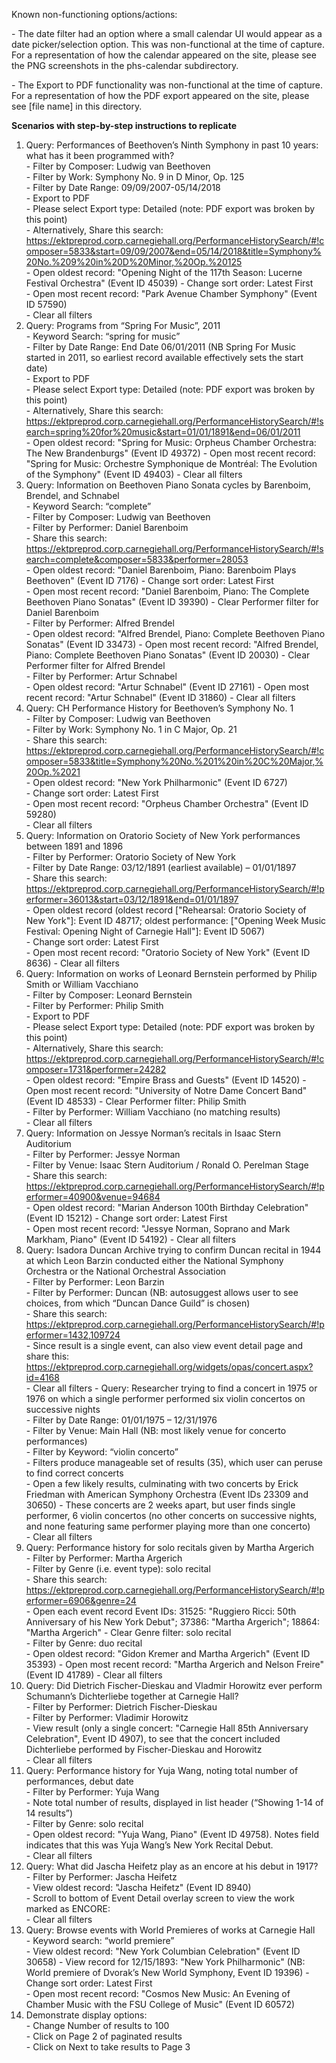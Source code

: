 Known non-functioning options/actions:

\- The date filter had an option where a small calendar UI would appear as a date picker/selection option. This was non-functional at the time of capture. For a representation of how the calendar appeared on the site, please see the PNG screenshots in the phs-calendar subdirectory.

\- The Export to PDF functionality was non-functional at the time of capture. For a representation of how the PDF export appeared on the site, please see [file name] in this directory.

**Scenarios with step-by-step instructions to replicate**
1. Query: Performances of Beethoven’s Ninth Symphony in past 10 years: what has it been programmed with?  
    \- Filter by Composer: Ludwig van Beethoven  
    \- Filter by Work: Symphony No. 9 in D Minor, Op. 125  
    \- Filter by Date Range: 09/09/2007-05/14/2018  
    \- Export to PDF  
    \- Please select Export type: Detailed (note: PDF export was broken by this point)  
    \- Alternatively, Share this search: https://ektpreprod.corp.carnegiehall.org/PerformanceHistorySearch/#!composer=5833&start=09/09/2007&end=05/14/2018&title=Symphony%20No.%209%20in%20D%20Minor,%20Op.%20125   
    \- Open oldest record: "Opening Night of the 117th Season: Lucerne Festival Orchestra" (Event ID 45039) 
    \- Change sort order: Latest First  
    \- Open most recent record: "Park Avenue Chamber Symphony" (Event ID 57590)  
    \- Clear all filters
2. Query: Programs from “Spring For Music”, 2011  
    \- Keyword Search: “spring for music”  
    \- Filter by Date Range: End Date 06/01/2011 (NB Spring For Music started in 2011, so earliest record available effectively sets the start date)  
    \- Export to PDF  
    \- Please select Export type: Detailed (note: PDF export was broken by this point)  
    \- Alternatively, Share this search: https://ektpreprod.corp.carnegiehall.org/PerformanceHistorySearch/#!search=spring%20for%20music&start=01/01/1891&end=06/01/2011   
    \- Open oldest record: "Spring for Music: Orpheus Chamber Orchestra: The New Brandenburgs" (Event ID 49372)
    \- Open most recent record: "Spring for Music: Orchestre Symphonique de Montréal: The Evolution of the Symphony" (Event ID 49403) 
    \- Clear all filters
3. Query: Information on Beethoven Piano Sonata cycles by Barenboim, Brendel, and Schnabel  
    \- Keyword Search: “complete”  
    \- Filter by Composer: Ludwig van Beethoven  
    \- Filter by Performer: Daniel Barenboim  
    \- Share this search: https://ektpreprod.corp.carnegiehall.org/PerformanceHistorySearch/#!search=complete&composer=5833&performer=28053   
    \- Open oldest record: "Daniel Barenboim, Piano: Barenboim Plays Beethoven" (Event ID 7176) 
    \- Change sort order: Latest First  
    \- Open most recent record: "Daniel Barenboim, Piano: The Complete Beethoven Piano Sonatas" (Event ID 39390) 
    \- Clear Performer filter for Daniel Barenboim  
    \- Filter by Performer: Alfred Brendel  
    \- Open oldest record: "Alfred Brendel, Piano: Complete Beethoven Piano Sonatas" (Event ID 33473) 
    \- Open most recent record: "Alfred Brendel, Piano: Complete Beethoven Piano Sonatas" (Event ID 20030) 
    \- Clear Performer filter for Alfred Brendel  
    \- Filter by Performer: Artur Schnabel  
    \- Open oldest record: "Artur Schnabel" (Event ID 27161) 
    \- Open most recent record: "Artur Schnabel" (Event ID 31860) 
    \- Clear all filters
4. Query: CH Performance History for Beethoven’s Symphony No. 1  
    \- Filter by Composer: Ludwig van Beethoven  
    \- Filter by Work: Symphony No. 1 in C Major, Op. 21  
    \- Share this search: https://ektpreprod.corp.carnegiehall.org/PerformanceHistorySearch/#!composer=5833&title=Symphony%20No.%201%20in%20C%20Major,%20Op.%2021  
    \- Open oldest record: "New York Philharmonic" (Event ID 6727)  
    \- Change sort order: Latest First  
    \- Open most recent record: "Orpheus Chamber Orchestra" (Event ID 59280)  
    \- Clear all filters
5. Query: Information on Oratorio Society of New York performances between 1891 and 1896  
    \- Filter by Performer: Oratorio Society of New York  
    \- Filter by Date Range: 03/12/1891 (earliest available) – 01/01/1897  
    \- Share this search: https://ektpreprod.corp.carnegiehall.org/PerformanceHistorySearch/#!performer=36013&start=03/12/1891&end=01/01/1897  
    \- Open oldest record (oldest record ["Rehearsal: Oratorio Society of New York"]: Event ID 48717; oldest performance: ["Opening Week Music Festival: Opening Night of Carnegie Hall"]: Event ID 5067)  
    \- Change sort order: Latest First  
    \- Open most recent record: "Oratorio Society of New York" (Event ID 8636) 
    \- Clear all filters
6. Query: Information on works of Leonard Bernstein performed by Philip Smith or William Vacchiano  
    \- Filter by Composer: Leonard Bernstein  
    \- Filter by Performer: Philip Smith  
    \- Export to PDF  
    \- Please select Export type: Detailed (note: PDF export was broken by this point)  
    \- Alternatively, Share this search: https://ektpreprod.corp.carnegiehall.org/PerformanceHistorySearch/#!composer=1731&performer=24282   
    \- Open oldest record: "Empire Brass and Guests" (Event ID 14520) 
    \- Open most recent record: "University of Notre Dame Concert Band" (Event ID 48533)
    \- Clear Performer filter: Philip Smith  
    \- Filter by Performer: William Vacchiano (no matching results)  
    \- Clear all filters
7. Query: Information on Jessye Norman’s recitals in Isaac Stern Auditorium  
    \- Filter by Performer: Jessye Norman  
    \- Filter by Venue: Isaac Stern Auditorium / Ronald O. Perelman Stage  
    \- Share this search: https://ektpreprod.corp.carnegiehall.org/PerformanceHistorySearch/#!performer=40900&venue=94684  
    \- Open oldest record: "Marian Anderson 100th Birthday Celebration" (Event ID 15212) 
    \- Change sort order: Latest First  
    \- Open most recent record: "Jessye Norman, Soprano and Mark Markham, Piano" (Event ID 54192) 
    \- Clear all filters
8. Query: Isadora Duncan Archive trying to confirm Duncan recital in 1944 at which Leon Barzin conducted either the National Symphony Orchestra or the National Orchestral Association  
    \- Filter by Performer: Leon Barzin  
    \- Filter by Performer: Duncan (NB: autosuggest allows user to see choices, from which “Duncan Dance Guild” is chosen)  
    \- Share this search: https://ektpreprod.corp.carnegiehall.org/PerformanceHistorySearch/#!performer=1432,109724  
    \- Since result is a single event, can also view event detail page and share this: https://ektpreprod.corp.carnegiehall.org/widgets/opas/concert.aspx?id=4168   
    \- Clear all filters
    \- Query: Researcher trying to find a concert in 1975 or 1976 on which a single performer performed six violin concertos on successive nights  
    \- Filter by Date Range: 01/01/1975 – 12/31/1976  
    \- Filter by Venue: Main Hall (NB: most likely venue for concerto performances)  
    \- Filter by Keyword: “violin concerto”  
    \- Filters produce manageable set of results (35), which user can peruse to find correct concerts  
    \- Open a few likely results, culminating with two concerts by Erick Friedman with American Symphony Orchestra (Event IDs 23309 and 30650)
    \- These concerts are 2 weeks apart, but user finds single performer, 6 violin concertos (no other concerts on successive nights, and none featuring same performer playing more than one concerto)  
    \- Clear all filters
10. Query: Performance history for solo recitals given by Martha Argerich  
    \- Filter by Performer: Martha Argerich  
    \- Filter by Genre (i.e. event type): solo recital  
    \- Share this search: https://ektpreprod.corp.carnegiehall.org/PerformanceHistorySearch/#!performer=6906&genre=24  
    \- Open each event record Event IDs: 31525: "Ruggiero Ricci: 50th Anniversary of his New York Debut"; 37386: "Martha Argerich"; 18864: "Martha Argerich" 
    \- Clear Genre filter: solo recital  
    \- Filter by Genre: duo recital  
    \- Open oldest record: "Gidon Kremer and Martha Argerich" (Event ID 35393) 
    \- Open most recent record: "Martha Argerich and Nelson Freire" (Event ID 41789) 
    \- Clear all filters
11. Query: Did Dietrich Fischer-Dieskau and Vladmir Horowitz ever perform Schumann’s Dichterliebe together at Carnegie Hall?  
    \- Filter by Performer: Dietrich Fischer-Dieskau  
    \- Filter by Performer: Vladimir Horowitz  
    \- View result (only a single concert: "Carnegie Hall 85th Anniversary Celebration", Event ID 4907), to see that the concert included Dichterliebe performed by Fischer-Dieskau and Horowitz  
    \- Clear all filters
12. Query: Performance history for Yuja Wang, noting total number of performances, debut date  
    \- Filter by Performer: Yuja Wang  
    \- Note total number of results, displayed in list header (“Showing 1-14 of 14 results”)  
    \- Filter by Genre: solo recital  
    \- Open oldest record: "Yuja Wang, Piano" (Event ID 49758). Notes field indicates that this was Yuja Wang’s New York Recital Debut.  
    \- Clear all filters
13. Query: What did Jascha Heifetz play as an encore at his debut in 1917?  
    \- Filter by Performer: Jascha Heifetz  
    \- View oldest record: "Jascha Heifetz" (Event ID 8940)  
    \- Scroll to bottom of Event Detail overlay screen to view the work marked as ENCORE:  
    \- Clear all filters
14. Query: Browse events with World Premieres of works at Carnegie Hall  
    \- Keyword search: “world premiere”  
    \- View oldest record: "New York Columbian Celebration" (Event ID 30658) 
    \- View record for 12/15/1893: "New York Philharmonic" (NB: World premiere of Dvorak’s New World Symphony, Event ID 19396)
    \- Change sort order: Latest First  
    \- Open most recent record: "Cosmos New Music: An Evening of Chamber Music with the FSU College of Music" (Event ID 60572)
15. Demonstrate display options:  
    \- Change Number of results to 100  
    \- Click on Page 2 of paginated results  
    \- Click on Next to take results to Page 3
